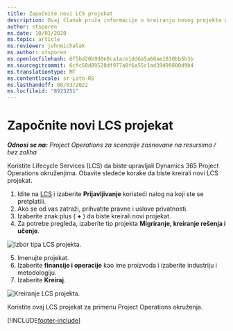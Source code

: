 ```yaml
---
title: Započnite novi LCS projekat
description: Ovaj članak pruža informacije o kreiranju novog projekta u LCS-u za vaše okruženje za projektne operacije.
author: stsporen
ms.date: 10/01/2020
ms.topic: article
ms.reviewer: johnmichalak
ms.author: stsporen
ms.openlocfilehash: 6f5bd20b9d0e8ca1ace1dd6a5a66ae1810bb5b3b
ms.sourcegitcommit: 6cfc50d89528df977a8f6a55c1ad39d99800d9b4
ms.translationtype: MT
ms.contentlocale: sr-Latn-RS
ms.lasthandoff: 06/03/2022
ms.locfileid: "8923251"
---
```

# <a name="start-a-new-lcs-project"></a>Započnite novi LCS projekat

_**Odnosi se na:** Project Operations za scenarije zasnovane na resursima / bez zaliha_

Koristite Lifecycle Services (LCS) da biste upravljali Dynamics 365 Project Operations okruženjima. Obavite sledeće korake da biste kreirali novi LCS projekat.

1. Idite na [LCS](https://lcs.dynamics.com/Logon/Index) i izaberite **Prijavljivanje** koristeći nalog na koji ste se pretplatili.
2. Ako se od vas zatraži, prihvatite pravne i uslove privatnosti.
3. Izaberite znak plus ( **+** ) da biste kreirali novi projekat.
4. Za potrebe pregleda, izaberite tip projekta **Migriranje, kreiranje rešenja i učenje**.

  ![Izbor tipa LCS projekta.](./media/create-lcs-1.png)

5. Imenujte projekat. 
6. Izaberite **finansije i operacije** kao ime proizvoda i izaberite industriju i metodologiju. 
7. Izaberite **Kreiraj**.

![Kreiranje LCS projekta.](./media/create-lcs-2.png)

Koristite ovaj LCS projekat za primenu Project Operations okruženja.



[!INCLUDE[footer-include](../includes/footer-banner.md)]
